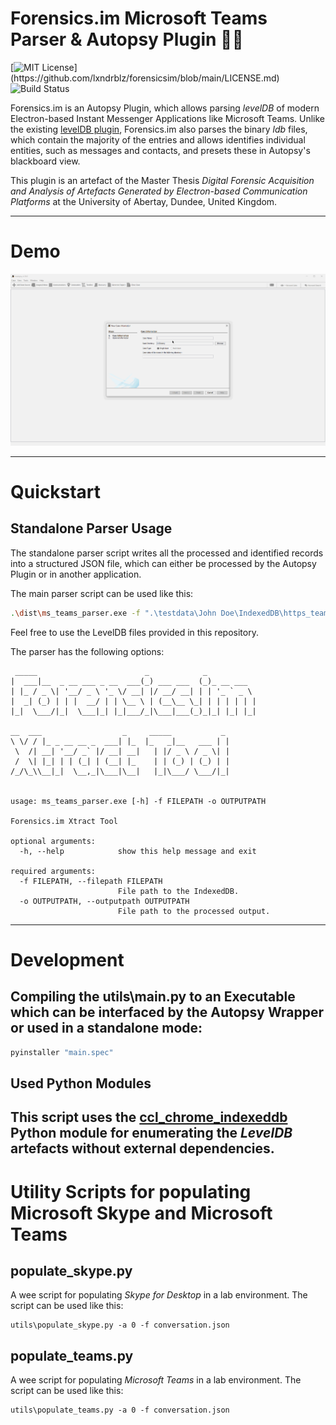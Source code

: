 # Forensics.im Microsoft Teams Parser & Autopsy Plugin 🕵️‍♂️
[![MIT License](https://img.shields.io/apm/l/atomic-design-ui.svg?)](https://github.com/lxndrblz/forensicsim/blob/main/LICENSE.md)
![Build Status](https://www.travis-ci.com/lxndrblz/forensicsim.svg?token=ts66FZeijedzeqpkgTit&branch=main)

Forensics.im is an Autopsy Plugin, which allows parsing *levelDB* of modern Electron-based Instant Messenger Applications like Microsoft Teams. Unlike the existing [levelDB plugin](https://github.com/markmckinnon/Autopsy-Plugins/tree/master/Leveldb), Forensics.im also parses the binary *ldb* files, which contain the majority of the entries and allows identifies individual entities, such as messages and contacts, and presets these in Autopsy's blackboard view.

This plugin is an artefact of the Master Thesis *Digital Forensic Acquisition and Analysis of Artefacts Generated by Electron-based Communication Platforms* at the University of Abertay, Dundee, United Kingdom.

---
# Demo

![Autopsy Module](img/demo.gif)

---
# Quickstart
## Standalone Parser Usage
The standalone parser script writes all the processed and identified records into a structured JSON file, which can either be processed by the Autopsy Plugin or in another application.

The main parser script can be used like this:
```bash
.\dist\ms_teams_parser.exe -f ".\testdata\John Doe\IndexedDB\https_teams.microsoft.com_0.indexeddb.leveldb" -o "C:\Temp\John Doe.json"
```
Feel free to use the LevelDB files provided in this repository.

The parser has the following options:
```text
 _____                        _            _
|  ___|__  _ __ ___ _ __  ___(_) ___ ___  (_)_ __ ___
| |_ / _ \| '__/ _ \ '_ \/ __| |/ __/ __| | | '_ ` _ \
|  _| (_) | | |  __/ | | \__ \ | (__\__ \_| | | | | | |
|_|  \___/|_|  \___|_| |_|___/_|\___|___(_)_|_| |_| |_|

__  ___                  _     _____           _
\ \/ / |_ _ __ __ _  ___| |_  |_   _|__   ___ | |
 \  /| __| '__/ _` |/ __| __|   | |/ _ \ / _ \| |
 /  \| |_| | | (_| | (__| |_    | | (_) | (_) | |
/_/\_\\__|_|  \__,_|\___|\__|   |_|\___/ \___/|_|


usage: ms_teams_parser.exe [-h] -f FILEPATH -o OUTPUTPATH

Forensics.im Xtract Tool

optional arguments:
  -h, --help            show this help message and exit

required arguments:
  -f FILEPATH, --filepath FILEPATH
                        File path to the IndexedDB.
  -o OUTPUTPATH, --outputpath OUTPUTPATH
                        File path to the processed output.
```
---
# Development
## Compiling the utils\main.py to an Executable which can be interfaced by the Autopsy Wrapper or used in a standalone mode:
```bash
pyinstaller "main.spec"
```

## Used Python Modules
This script uses the [ccl_chrome_indexeddb](https://github.com/cclgroupltd/ccl_chrome_indexeddb) Python module for enumerating the *LevelDB* artefacts without external dependencies.
---

# Utility Scripts for populating Microsoft Skype and Microsoft Teams
## populate_skype.py
A wee script for populating *Skype for Desktop* in a lab environment.
The script can be used like this:
```
utils\populate_skype.py -a 0 -f conversation.json
```
## populate_teams.py
A wee script for populating *Microsoft Teams* in a lab environment.
The script can be used like this:
```
utils\populate_teams.py -a 0 -f conversation.json
```
